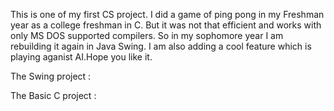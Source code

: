 This is one of my first CS project. I did a game of ping pong in my Freshman year as a college freshman in C. But it was not that efficient and works with only MS DOS supported compilers. So in my sophomore year I am rebuilding it again in Java Swing. I am also adding a cool feature which is playing aganist AI.Hope you like it.

The Swing project : 

The Basic C project : 